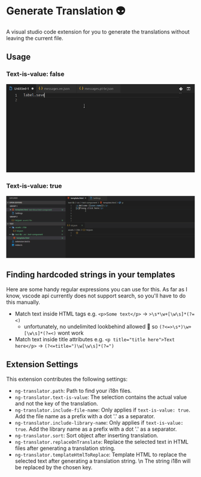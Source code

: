 # Generate Translation :alien:

A visual studio code extension for you to generate the translations without leaving the current file.

## Usage

### Text-is-value: false

![Usage](/assets/ng-translator.gif)

### Text-is-value: true

![Usage](/assets/ng-translator-text-is-value.gif)

## Finding hardcoded strings in your templates

Here are some handy regular expressions you can use for this. As far as I know, vscode api currently does not support search, so you'll have to do this manually.

-   Match text inside HTML tags e.g. `<p>Some text</p>` -> `>\s*\w+[\w\s]*(?=<)`
    -   unfortunately, no undelimited lookbehind allowed 🙁 so `(?<=>\s*)\w+[\w\s]*(?=<)` wont work
-   Match text inside title attributes e.g. `<p title="title here">Text here</p>` -> `(?<=title=")\w[\w\s]*(?=")`

## Extension Settings

This extension contributes the following settings:

-   `ng-translator.path`: Path to find your i18n files.
-   `ng-translator.text-is-value`: The selection contains the actual value and not the key of the translation.
-   `ng-translator.include-file-name`: Only applies if `text-is-value: true`. Add the file name as a prefix with a dot '.' as a separator.
-   `ng-translator.include-library-name`: Only applies if `text-is-value: true`. Add the library name as a prefix with a dot '.' as a separator.
-   `ng-translator.sort`: Sort object after inserting translation.
-   `ng-translator.replaceOnTranslate`: Replace the selected text in HTML files after generating a translation string.
-   `ng-translator.templateHtmlToReplace`: Template HTML to replace the selected text after generating a translation string. \n The string i18n will be replaced by the chosen key.

```

```
